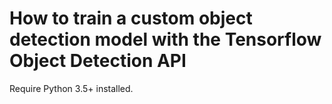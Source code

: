 # How to train a custom object detection model with the Tensorflow Object Detection API

Require Python 3.5+ installed.
